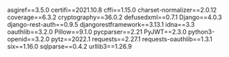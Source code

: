 asgiref==3.5.0
certifi==2021.10.8
cffi==1.15.0
charset-normalizer==2.0.12
coverage==6.3.2
cryptography==36.0.2
defusedxml==0.7.1
Django==4.0.3
django-rest-auth==0.9.5
djangorestframework==3.13.1
idna==3.3
oauthlib==3.2.0
Pillow==9.1.0
pycparser==2.21
PyJWT==2.3.0
python3-openid==3.2.0
pytz==2022.1
requests==2.27.1
requests-oauthlib==1.3.1
six==1.16.0
sqlparse==0.4.2
urllib3==1.26.9
